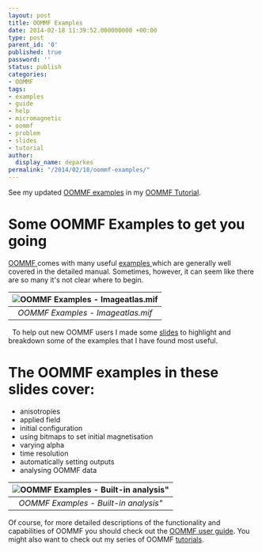```yaml
---
layout: post
title: OOMMF Examples
date: 2014-02-18 11:39:52.000000000 +00:00
type: post
parent_id: '0'
published: true
password: ''
status: publish
categories:
- OOMMF
tags:
- examples
- guide
- help
- micromagnetic
- oommf
- problem
- slides
- tutorial
author:
  display_name: deparkes
permalink: "/2014/02/18/oommf-examples/"
---
```

See my updated <a title="OOMMF Tutorial Part 3: mif Files and Examples" href="{{site.baseurl}}/2014/05/27/oommf-tutorial-part-3-mif-examples/">OOMMF examples</a> in my <a title="OOMMF Tutorial" href="{{site.baseurl}}/oommf/oommf-tutorial/">OOMMF Tutorial</a>.
<h1>Some OOMMF Examples to get you going</h1>
<a href="http://math.nist.gov/oommf/">OOMMF </a>comes with many useful <a title="OOMMF Tutorial Part 3: mif Files and Examples" href="{{site.baseurl}}/2014/05/27/oommf-tutorial-part-3-mif-examples/">examples </a>which are generally well covered in the detailed manual. Sometimes, however, it can seem like there are so many it's not clear where to begin.

| ![OOMMF Examples - Imageatlas.mif]({{site.baseurl}}/assets/2014/02/Slide6.png) |
|:--:|
| *OOMMF Examples - Imageatlas.mif* |

 
To help out new OOMMF users I made some <a href="{{site.baseurl}}/assets/2014/02/oommf-examples-blog1.pdf">slides</a> to highlight and breakdown some of the examples that I have found most useful.
<h1>The OOMMF examples in these slides cover:</h1>
<ul>
<li>anisotropies</li>
<li>applied field</li>
<li>initial configuration</li>
<li>using bitmaps to set initial magnetisation</li>
<li>varying alpha</li>
<li>time resolution</li>
<li>automatically setting outputs</li>
<li>analysing OOMMF data</li>
</ul>

| ![OOMMF Examples - Built-in analysis"]({{site.baseurl}}/assets/2014/02/Built-in-analysis.png) |
|:--:|
| *OOMMF Examples - Built-in analysis"* |

Of course, for more detailed descriptions of the functionality and capabilities of OOMMF you should check out the <a href="{{site.baseurl}}/assets/2014/02/userguide1.pdf">OOMMF user guide</a>.
You might also want to check out my series of OOMMF <a title="OOMMF Tutorial" href="{{site.baseurl}}/oommf/oommf-tutorial/">tutorials</a>.
